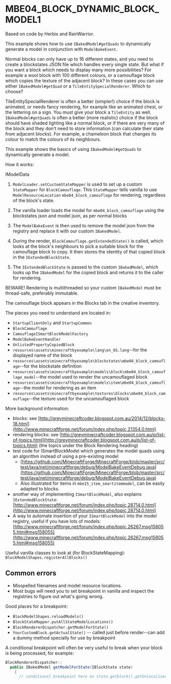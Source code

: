 # MBE04_BLOCK_DYNAMIC_BLOCK_MODEL1

Based on code by Herbix and RainWarrior.

This example shows how to use `IBakedModel#getQuads` to dynamically generate a model in conjunction with `ModelBakeEvent`.

Normal blocks can only have up to 16 different states, and you need to create a blockstates JSON file which handles every single state. But what if you want a block which needs to display many more possibilities? For example a wool block with 100 different colours, or a camouflage block which copies the texture of the adjacent block? In these cases you can use either `IBakedModel#getQuad` or a `TileEntitySpecialRenderer`. Which to choose?

TileEntitySpecialRenderer is often a better (simpler!) choice if the block is animated, or needs fancy rendering, for example like an animated chest, or the lettering on a sign.  You must give your block a `TileEntity` as well.
`IBakedModel#getQuads` is often a better (more realistic) choice if the block should have shaded lighting like a normal block, or if there are very many of the block and they don't need to store information (can calculate their state from adjacent blocks). For example, a chameleon block that changes its colour to match the colours of its neighbours.

This example shows the basics of using `IBakedModel#getQuads` to dynamically generate a model.

How it works:

IModelData

1. `ModelLoader.setCustomStateMapper` is used to set up a custom `StateMapper` for `BlockCamouflage`. This `StateMapper` tells vanilla to use `ModelResourceLocation` `mbe04_block_camouflage` for rendering, regardless of the block's state.


1. The vanilla loader loads the model for `mbe04_block_camouflage` using the blockstates json and model json, as per normal blocks
1. The `ModelBakeEvent` is then used to remove the model json from the registry and replace it with our custom `IBakedModel`.
1. During the render, `BlockCamouflage.getExtendedState()` is called, which looks at the block's neighbours to pick a suitable block for the camouflage block to copy.  It then stores the identity of that copied block in the `IExtendedBlockState`.
1. The `IExtendedBlockState` is passed to the custom `IBakedModel`, which looks up the `IBakedModel` for the copied block and returns it to the caller for rendering.

BEWARE! Rendering is multithreaded so your custom `IBakedModel` must be thread-safe, preferably immutable.

The camouflage block appears in the Blocks tab in the creative inventory.

The pieces you need to understand are located in:

* `StartupClientOnly` and `StartupCommon`
* `BlockCamouflage`
* `CamouflageISmartBlockModelFactory`
* `ModelBakeEventHandler`
* `UnlistedPropertyCopiedBlock`
* `resources\assets\minecraftbyexample\lang\en_US.lang`--for the displayed name of the block
* `resources\assets\minecraftbyexample\blockstates\mbe04_block_camouflage`--for the blockstate definition
* `resources\assets\minecraftbyexample\models\block\mbe04_block_camouflage_model`--the model used to render the uncamouflaged block
* `resources\assets\minecraftbyexample\models\item\mbe04_block_camouflage`--the model for rendering as an item
* `resources\assets\minecraftbyexample\textures\blocks\mbe04_block_camouflage`--the texture used for the uncamouflaged block

More background information:

* blocks: see [http://greyminecraftcoder.blogspot.com.au/2014/12/blocks-18.html](http://www.minecraftforge.net/forum/index.php/topic,21354.0.html)
* rendering blocks: see [http://greyminecraftcoder.blogspot.com.au/p/list-of-topics.html](http://greyminecraftcoder.blogspot.com.au/p/list-of-topics.html) (the topics under the Block Rendering heading)
* test code for ISmartBlockModel which generates the model quads using an algorithm instead of using a pre-existing model
    * [https://github.com/MinecraftForge/MinecraftForge/blob/master/src/test/java/net/minecraftforge/debug/ModelBakeEventDebug.java](https://github.com/MinecraftForge/MinecraftForge/blob/master/src/test/java/net/minecraftforge/debug/ModelBakeEventDebug.java)
    * Also illustrated for items in `mbe15_item_smartitemmodel`, can be easily adapted to blocks.
* another way of implementing `ISmartBlockModel`, also explains `IExtendedBlockState`: [http://www.minecraftforge.net/forum/index.php/topic,28714.0.html](http://www.minecraftforge.net/forum/index.php/topic,28714.0.html)
* A way to automate insertion of your `ISmartBlockModel` into the model registry, useful if you have lots of models: [http://www.minecraftforge.net/forum/index.php/topic,26267.msg158055.html#msg158055](http://www.minecraftforge.net/forum/index.php/topic,26267.msg158055.html#msg158055)

Useful vanilla classes to look at (for BlockStateMapping):  `BlockModelShapes.registerAllBlocks()`

## Common errors

* Misspelled filenames and model resource locations.
* Most bugs will need you to set breakpoint in vanilla and inspect the registries to figure out what's going wrong.

Good places for a breakpoint:

* `BlockModelShapes.reloadModels()`
* `BlockStateMapper.putAllStateModelLocations()`
* `BlockRendererDispatcher.getModelForState()`
* `YourCustomBlock.getActualState()` -- called just before render--can add a dummy method specially for use by breakpoint

A conditional breakpoint will often be very useful to break when your block is being processed, for example:

```java
BlockRendererDispatcher::
  public IBakedModel getModelForState(IBlockState state)
    {
      // conditional breakpoint here on state.getblock().getUnlocalisedName().contains("partofmyblockname")

```
